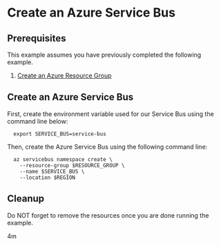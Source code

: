 
# Create an Azure Service Bus

## Prerequisites

This example assumes you have previously completed the following example.

1. [Create an Azure Resource Group](../../group/create/)

## Create an Azure Service Bus

<!-- workflow.cron(0 1 * * 1) -->
<!-- workflow.include(../../group/create/README.md) -->

First, create the environment variable used for our Service Bus
using the command line below:

<!-- workflow.skip() -->
```shell
  export SERVICE_BUS=service-bus
```

<!-- workflow.run() 
if [[ -z $SERVICE_BUS ]]; then
  export SERVICE_BUS=service-bus-$RANDOM
fi
-->

Then, create the Azure Service Bus using the following command line:

```shell
  az servicebus namespace create \
    --resource-group $RESOURCE_GROUP \
    --name $SERVICE_BUS \
    --location $REGION
```

<!-- workflow.directOnly() 
export RESULT=$(az servicebus namespace show --resource-group $RESOURCE_GROUP --name $SERVICE_BUS --query provisioningState --output tsv)
az group delete --name $RESOURCE_GROUP --yes || true
if [[ "$RESULT" != Succeeded ]]; then
  exit 1
fi
  -->

## Cleanup

Do NOT forget to remove the resources once you are done running the example.

4m
